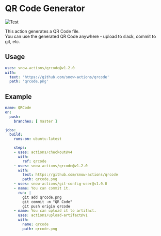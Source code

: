 # QR Code Generator

[![Test](https://github.com/snow-actions/qrcode/actions/workflows/test.yml/badge.svg)](https://github.com/snow-actions/qrcode/actions/workflows/test.yml)

This action generates a QR Code file.  
You can use the generated QR Code anywhere - upload to slack, commit to git, etc.

## Usage

```yaml
uses: snow-actions/qrcode@v1.2.0
with:
  text: 'https://github.com/snow-actions/qrcode'
  path: 'qrcode.png'
```

## Example

```yaml
name: QRCode
on:
  push:
    branches: [ master ]

jobs:
  build:
    runs-on: ubuntu-latest

    steps:
    - uses: actions/checkout@v4
      with:
        ref: qrcode
    - uses: snow-actions/qrcode@v1.2.0
      with:
        text: https://github.com/snow-actions/qrcode
        path: qrcode.png
    - uses: snow-actions/git-config-user@v1.0.0
    - name: You can commit it.
      run: |
        git add qrcode.png
        git commit -m "QR Code"
        git push origin qrcode
    - name: You can upload it to artifact.
      uses: actions/upload-artifact@v1
      with:
        name: qrcode
        path: qrcode.png
```

